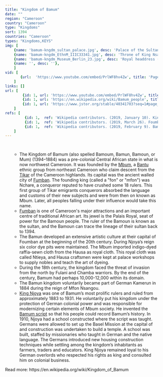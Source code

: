 ```yaml
---
title: "Kingdom of Bamum"
date: ""
region: "Cameroon"
country: "Cameroon" 
type: "Kingdoms"
sort: 1394
countries: "Cameroon"
types: "Kingdoms,KEYS"
img: [
    {name: 'bamum-kngdm_sultan_palace.jpg', desc: 'Palace of the Sultan of Bamun at Foumban'},
    {name: 'bamum-kngdm_EthnM_IIIC33341.jpg', desc: 'Throne of King Nsangu, ca. 1880 Ethnological Museum of Berlin'},
    {name: 'bamum-kngdm_Museum_Berlin_23.jpg', desc: 'Royal headdress (mpelet), ca. 1900 Ethnological Museum of Berlin'},
    {name: '', desc: ''},
    ]
vid: [
       {url:  'https://www.youtube.com/embed/PrlWF8hv4Zw', title: 'Pageantry in the Palace – Bamum Kingdom, Cameroon'} 
    ]
links: []
url: [
        {id: 1, url: 'https://www.youtube.com/embed/PrlWF8hv4Zw', title: 'Bamum - Art & Life in Africa - The University of Iowa Stanley Museum', desc: '' },
        {id: 1, url: 'https://en.wikipedia.org/wiki/Bamum_people', title: 'Bamum people', desc: '' },
        {id: 1, url: 'https://www.jstor.org/stable/40341703?seq=1#page_scan_tab_contents', title: 'Slavery in the Bamum Kingdom in the 19th and 20th Centuries', desc: '' }
    ]
refs: [
         {id: 1,  ref: 'Wikipedia contributors. (2019, January 10). Kingdom of Bamum. In Wikipedia, The Free Encyclopedia. Retrieved 20:38, February 3, 2019, from ', url: 'https://en.wikipedia.org/w/index.php?title=Kingdom_of_Bamum&oldid=877718394'},
         {id: 1,  ref: 'Wikipedia contributors. (2019, March 26). Foumban. In Wikipedia, The Free Encyclopedia. Retrieved 22:52, April 24, 2019, from ', url: 'https://en.wikipedia.org/w/index.php?title=Foumban&oldid=889560910'},
         {id: 1,  ref: 'Wikipedia contributors. (2019, February 9). Bamum people. In Wikipedia, The Free Encyclopedia. Retrieved 23:03, April 24, 2019, from ', url: 'https://en.wikipedia.org/w/index.php?title=Bamum_people&oldid=882470478'}
    ]
---
```

<br/>
<div>
    <ul><ul>
        <li>
            The Kingdom of Bamum (also spelled Bamoum, Bamun, Bamoun, or Mum) (1394–1884) was a pre-colonial Central African state in what is now northwest Cameroon. It was founded by the <a href="https://en.wikipedia.org/wiki/Mbum_language">Mbum</a>, a <a href="https://en.wikipedia.org/wiki/Bantu_peoples">Bantu </a> ethnic group from northeast Cameroon who claim descent from the <a href="https://en.wikipedia.org/wiki/Tikar_people">Tikar</a> of the Cameroon highlands. Its capital was the ancient walled city of <a href="https://en.wikipedia.org/wiki/Foumban">Fumban</a>. The founding king (called a "fon" or "mfon") was Nchare, a conqueror reputed to have crushed some 18 rulers. This first group of Tikar emigrants conquerors absorbed the language and customs of their new subjects and were from then on known as Mbum. Later, all peoples falling under their influence would take this name.
        </li>
        <li>
            <a href="https://en.wikipedia.org/wiki/Foumban">Fumban</a> is one of Cameroon's major attractions and an important centre of traditional African art. Its jewel is the Palais Royal, seat of power for the Bamoun people. The ruler of the Bamoun is known as the sultan, and the Bamoun can trace the lineage of their sultan back to 1394.
        </li>
        <li>
            The Bamun developed an extensive artistic culture at their capital of Foumban at the beginning of the 20th century. During Njoya’s reign six color dye pits were maintained. The Mbum imported indigo-dyed raffia-sewn cloth from the Hausa as royal cloth. This royal cloth was called Ntieya, and Hausa craftsmen were kept at palace workshops to supply nobles and teach the art of dyeing.
        </li>
        <li>
            During the 18th century, the kingdom faced the threat of invasion from the north by Fulani and Chamba warriors. By the end of the century, Bamum had perhaps 10,000-12,000 within its domain. 
        </li>
        <li>
            The Bamun kingdom voluntarily became part of German Kamerun in 1884 during the reign of Mfon Nsangou. 
        </li>
        <li>
            <a href="https://en.wikipedia.org/wiki/Ibrahim_Njoya">King Njoya</a> was one of Bamum’s most prolific rulers and ruled from approximately 1883 to 1931. He voluntarily put his kingdom under the protection of German colonial power and was responsible for modernizing certain elements of Mbum society. He invented the <a href="https://en.wikipedia.org/wiki/Bamum_script">Bamum script</a> so that his people could record Bamum’s history. In 1910, Njoya had a school constructed where the script was taught. Germans were allowed to set up the Basel Mission at the capital of and construction was undertaken to build a temple. A school was built, staffed by missionaries who taught in German and the native language. The Germans introduced new housing construction techniques while settling among the kingdom’s inhabitants as farmers, traders and educators. King Njoya remained loyal to his German overlords who respected his rights as king and consulted him on colonial business.
        </li>
    </ul></ul>
</div>
Read more: https://en.wikipedia.org/wiki/Kingdom_of_Bamum
